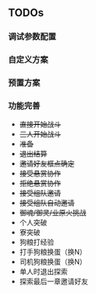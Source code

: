 ## TODOs

### 调试参数配置

### 自定义方案

### 预置方案

### 功能完善
- ~~直接开始战斗~~
- ~~三人开始战斗~~
- ~~准备~~
- ~~退出结算~~
- ~~邀请好友框点确定~~
- ~~接受悬赏协作~~
- ~~拒绝悬赏协作~~
- ~~接受组队邀请~~
- ~~接受组队自动邀请~~
- ~~御魂/御灵/业原火挑战~~
- 个人突破
- 寮突破
- 狗粮打经验
- 打手狗粮换蛋（换N）
- 司机狗粮换蛋（换N）
- 单人时退出探索
- 探索最后一章邀请好友